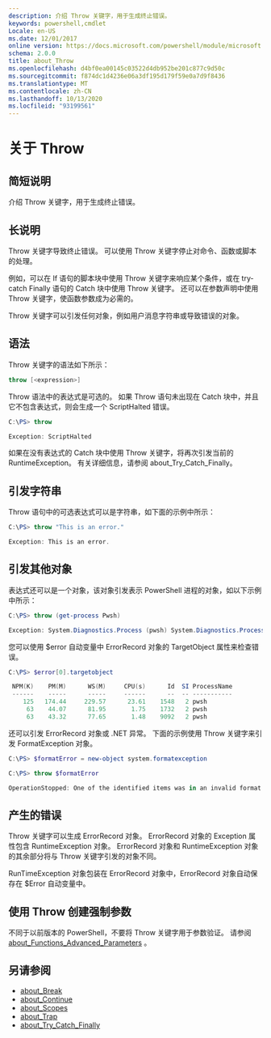 ```yaml
---
description: 介绍 Throw 关键字，用于生成终止错误。
keywords: powershell,cmdlet
Locale: en-US
ms.date: 12/01/2017
online version: https://docs.microsoft.com/powershell/module/microsoft.powershell.core/about/about_throw?view=powershell-7&WT.mc_id=ps-gethelp
schema: 2.0.0
title: about_Throw
ms.openlocfilehash: d4bf0ea00145c03522d4db952be201c877c9d50c
ms.sourcegitcommit: f874dc1d4236e06a3df195d179f59e0a7d9f8436
ms.translationtype: MT
ms.contentlocale: zh-CN
ms.lasthandoff: 10/13/2020
ms.locfileid: "93199561"
---
```

# <a name="about-throw"></a>关于 Throw

## <a name="short-description"></a>简短说明
介绍 Throw 关键字，用于生成终止错误。

## <a name="long-description"></a>长说明

Throw 关键字导致终止错误。 可以使用 Throw 关键字停止对命令、函数或脚本的处理。

例如，可以在 If 语句的脚本块中使用 Throw 关键字来响应某个条件，或在 try-catch Finally 语句的 Catch 块中使用 Throw 关键字。 还可以在参数声明中使用 Throw 关键字，使函数参数成为必需的。

Throw 关键字可以引发任何对象，例如用户消息字符串或导致错误的对象。

## <a name="syntax"></a>语法

Throw 关键字的语法如下所示：

```powershell
throw [<expression>]
```

Throw 语法中的表达式是可选的。 如果 Throw 语句未出现在 Catch 块中，并且它不包含表达式，则会生成一个 ScriptHalted 错误。

```powershell
C:\PS> throw

Exception: ScriptHalted
```

如果在没有表达式的 Catch 块中使用 Throw 关键字，将再次引发当前的 RuntimeException。 有关详细信息，请参阅 about_Try_Catch_Finally。

## <a name="throwing-a-string"></a>引发字符串

Throw 语句中的可选表达式可以是字符串，如下面的示例中所示：

```powershell
C:\PS> throw "This is an error."

Exception: This is an error.
```

## <a name="throwing-other-objects"></a>引发其他对象

表达式还可以是一个对象，该对象引发表示 PowerShell 进程的对象，如以下示例中所示：

```powershell
C:\PS> throw (get-process Pwsh)

Exception: System.Diagnostics.Process (pwsh) System.Diagnostics.Process (pwsh) System.Diagnostics.Process (pwsh)
```

您可以使用 $error 自动变量中 ErrorRecord 对象的 TargetObject 属性来检查错误。

```powershell
C:\PS> $error[0].targetobject

 NPM(K)    PM(M)      WS(M)     CPU(s)      Id  SI ProcessName
 ------    -----      -----     ------      --  -- -----------
    125   174.44     229.57      23.61    1548   2 pwsh
     63    44.07      81.95       1.75    1732   2 pwsh
     63    43.32      77.65       1.48    9092   2 pwsh
```

还可以引发 ErrorRecord 对象或 .NET 异常。 下面的示例使用 Throw 关键字来引发 FormatException 对象。

```powershell
C:\PS> $formatError = new-object system.formatexception

C:\PS> throw $formatError

OperationStopped: One of the identified items was in an invalid format.
```

## <a name="the-resulting-error"></a>产生的错误

Throw 关键字可以生成 ErrorRecord 对象。 ErrorRecord 对象的 Exception 属性包含 RuntimeException 对象。 ErrorRecord 对象和 RuntimeException 对象的其余部分将与 Throw 关键字引发的对象不同。

RunTimeException 对象包装在 ErrorRecord 对象中，ErrorRecord 对象自动保存在 $Error 自动变量中。

## <a name="using-throw-to-create-a-mandatory-parameter"></a>使用 Throw 创建强制参数

不同于以前版本的 PowerShell，不要将 Throw 关键字用于参数验证。 请参阅 [about_Functions_Advanced_Parameters](about_Functions_Advanced_Parameters.md) 。

## <a name="see-also"></a>另请参阅

- [about_Break](about_Break.md)
- [about_Continue](about_Continue.md)
- [about_Scopes](about_Scopes.md)
- [about_Trap](about_Trap.md)
- [about_Try_Catch_Finally](about_Try_Catch_Finally.md)
